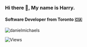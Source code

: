 ### Hi there 👋, My name is Harry.

#### Software Developer from Toronto 🇨🇦

<p align="left"> <img src="https://komarev.com/ghpvc/?username=iamharryliu" alt="danielmichaels" /> </p>

![Views](https://komarev.com/ghpvc/?username=iamharryliu)
